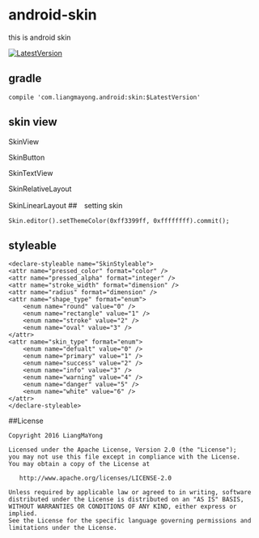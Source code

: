 ﻿# android-skin
this is android skin

[![LatestVersion](https://img.shields.io/badge/LatestVersion-1.1.0-brightgreen.svg?style=plastic) ](https://github.com/LiangMaYong/android-skin/releases/tag/V1.1.0)

## gradle
```
compile 'com.liangmayong.android:skin:$LatestVersion'
```
## skin view
SkinView

SkinButton

SkinTextView

SkinRelativeLayout

SkinLinearLayout
##　setting skin
```
Skin.editor().setThemeColor(0xff3399ff, 0xffffffff).commit();
```

## styleable
```
<declare-styleable name="SkinStyleable">
<attr name="pressed_color" format="color" />
<attr name="pressed_alpha" format="integer" />
<attr name="stroke_width" format="dimension" />
<attr name="radius" format="dimension" />
<attr name="shape_type" format="enum">
    <enum name="round" value="0" />
    <enum name="rectangle" value="1" />
    <enum name="stroke" value="2" />
    <enum name="oval" value="3" />
</attr>
<attr name="skin_type" format="enum">
    <enum name="defualt" value="0" />
    <enum name="primary" value="1" />
    <enum name="success" value="2" />
    <enum name="info" value="3" />
    <enum name="warning" value="4" />
    <enum name="danger" value="5" />
    <enum name="white" value="6" />
</attr>
</declare-styleable>
```
##License
```
Copyright 2016 LiangMaYong

Licensed under the Apache License, Version 2.0 (the "License");
you may not use this file except in compliance with the License.
You may obtain a copy of the License at

   http://www.apache.org/licenses/LICENSE-2.0

Unless required by applicable law or agreed to in writing, software
distributed under the License is distributed on an "AS IS" BASIS,
WITHOUT WARRANTIES OR CONDITIONS OF ANY KIND, either express or implied.
See the License for the specific language governing permissions and
limitations under the License.
```
